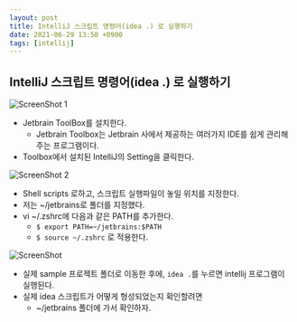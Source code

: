 ```yaml
---
layout: post
title: IntelliJ 스크립트 명령어(idea .) 로 실행하기 
date: 2021-06-29 13:50 +0900
tags: [intellij]
---
```

## IntelliJ 스크립트 명령어(idea .) 로 실행하기 

![ScreenShot 1](https://user-images.githubusercontent.com/28615416/123738448-c5a28080-d8df-11eb-8a57-a602923b549f.png)

- Jetbrain ToolBox를 설치한다. 
  - Jetbrain Toolbox는 Jetbrain 사에서 제공하는 여러가지 IDE를 쉽게 관리해주는 프로그램이다.
- Toolbox에서 설치된 IntelliJ의 Setting을 클릭한다. 

![ScreenShot 2](https://user-images.githubusercontent.com/28615416/123738444-c509ea00-d8df-11eb-8b8f-62692d5269ed.png)

- Shell scripts 로하고, 스크립트 실행파일이 놓일 위치를 지정한다. 
- 저는 ~/jetbrains로 폴더를 지정했다. 
- vi ~/.zshrc에 다음과 같은 PATH를 추가한다. 
  - `$ export PATH=~/jetbrains:$PATH` 
  -  `$ source ~/.zshrc` 로 적용한다.

![ScreenShot](https://user-images.githubusercontent.com/28615416/123739315-67769d00-d8e1-11eb-849c-796bafba0476.png)
- 실제 sample 프로젝트 폴더로 이동한 후에, `idea .`를 누르면 intellij 프로그램이 실행된다. 
- 실제 idea 스크립트가 어떻게 형성되었는지 확인할려면 
  - ~/jetbrains 폴더에 가서 확인하자.

    